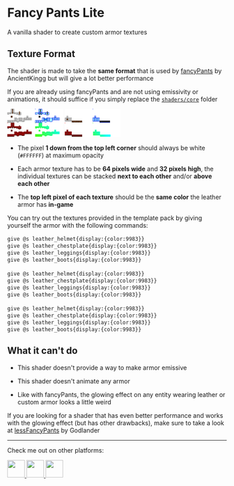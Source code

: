 # Fancy Pants Lite
A vanilla shader to create custom armor textures

## Texture Format
The shader is made to take the **same format** that is used by [fancyPants](https://github.com/Ancientkingg/fancyPants) by AncientKingg but will give a lot better performance

If you are already using fancyPants and are not using emissivity or animations, it should suffice if you simply replace the [`shaders/core`](assets/minecraft/shaders/core/) folder

[![leather_layer_1](assets/minecraft/textures/models/armor/leather_layer_1.png)](assets/minecraft/textures/models/armor/leather_layer_1.png)
[![leather_layer_2](assets/minecraft/textures/models/armor/leather_layer_2.png)](assets/minecraft/textures/models/armor/leather_layer_2.png)

- The pixel **1 down from the top left corner** should always be white (`#FFFFFF`) at maximum opacity

- Each armor texture has to be **64 pixels wide** and **32 pixels high**, the individual textures can be stacked **next to each other** and/or **above each other**

- The **top left pixel of each texture** should be the **same color** the leather armor has **in-game**

You can try out the textures provided in the template pack by giving yourself the armor with the following commands:
```mcfunction
give @s leather_helmet{display:{color:9983}}
give @s leather_chestplate{display:{color:9983}}
give @s leather_leggings{display:{color:9983}}
give @s leather_boots{display:{color:9983}}

give @s leather_helmet{display:{color:9983}}
give @s leather_chestplate{display:{color:9983}}
give @s leather_leggings{display:{color:9983}}
give @s leather_boots{display:{color:9983}}

give @s leather_helmet{display:{color:9983}}
give @s leather_chestplate{display:{color:9983}}
give @s leather_leggings{display:{color:9983}}
give @s leather_boots{display:{color:9983}}
```

## What it can't do
- This shader doesn't provide a way to make armor emissive

- This shader doesn't animate any armor

- Like with fancyPants, the glowing effect on any entity wearing leather or custom armor looks a little weird

If you are looking for a shader that has even better performance and works with the glowing effect (but has other drawbacks), make sure to take a look at [lessFancyPants](https://github.com/Godlander/lessfancypants) by Godlander

---
Check me out on other platforms:

<a href="https://github.com/PuckiSilver" target="_blank">
  <img src="https://github.githubassets.com/favicons/favicon-dark.svg" height="40" width="40"/>
</a>
<a href="https://modrinth.com/user/PuckiSilver" target="_blank">
  <img src="https://docs.modrinth.com/img/logo.svg" height="40" width="40"/>
</a>
<a href="https://www.planetminecraft.com/member/puckisilver" target="_blank">
  <img src="https://www.planetminecraft.com/images/layout/favicon-64.png" height="40" width="40"/>
</a>
